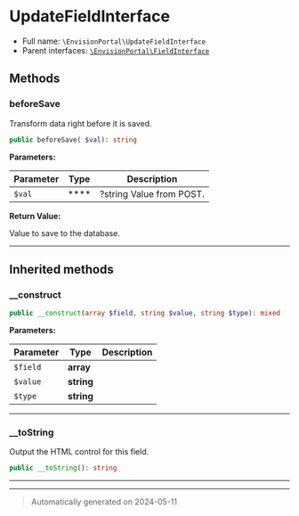 # UpdateFieldInterface





* Full name: `\EnvisionPortal\UpdateFieldInterface`
* Parent interfaces: [`\EnvisionPortal\FieldInterface`](./FieldInterface.md)


## Methods


### beforeSave

Transform data right before it is saved.

```php
public beforeSave( $val): string
```








**Parameters:**

| Parameter | Type | Description |
|-----------|------|-------------|
| `$val` | **** | ?string Value from POST. |


**Return Value:**

Value to save to the database.




***


## Inherited methods


### __construct



```php
public __construct(array $field, string $value, string $type): mixed
```








**Parameters:**

| Parameter | Type | Description |
|-----------|------|-------------|
| `$field` | **array** |  |
| `$value` | **string** |  |
| `$type` | **string** |  |





***

### __toString

Output the HTML control for this field.

```php
public __toString(): string
```












***


***
> Automatically generated on 2024-05-11
